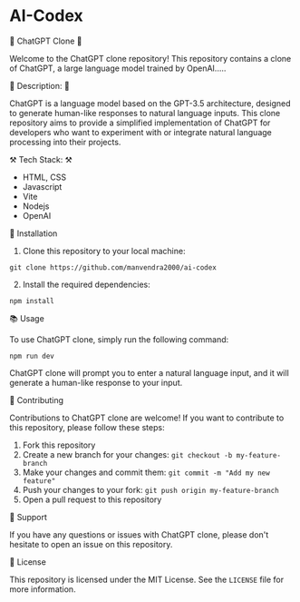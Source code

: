 # AI-Codex

🤖 ChatGPT Clone 🚀

Welcome to the ChatGPT clone repository! This repository contains a clone of ChatGPT, a large language model trained by OpenAI.....

📝 Description: 📝

ChatGPT is a language model based on the GPT-3.5 architecture, designed to generate human-like responses to natural language inputs. This clone repository aims to provide a simplified implementation of ChatGPT for developers who want to experiment with or integrate natural language processing into their projects.

⚒️ Tech Stack: ⚒️
- HTML, CSS
- Javascript
- Vite
- Nodejs
- OpenAI

🔧 Installation

1. Clone this repository to your local machine:
```
git clone https://github.com/manvendra2000/ai-codex
```

2. Install the required dependencies:
```
npm install
```

📚 Usage

To use ChatGPT clone, simply run the following command:
```
npm run dev
```

ChatGPT clone will prompt you to enter a natural language input, and it will generate a human-like response to your input.

🤝 Contributing

Contributions to ChatGPT clone are welcome! If you want to contribute to this repository, please follow these steps:

1. Fork this repository
2. Create a new branch for your changes: `git checkout -b my-feature-branch`
3. Make your changes and commit them: `git commit -m "Add my new feature"`
4. Push your changes to your fork: `git push origin my-feature-branch`
5. Open a pull request to this repository

💬 Support

If you have any questions or issues with ChatGPT clone, please don't hesitate to open an issue on this repository.

📜 License

This repository is licensed under the MIT License. See the `LICENSE` file for more information.
